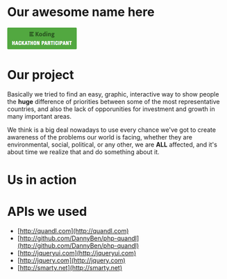 
# Our awesome name here

[![Hackathon Bagde](/img/badge.png)](http://koding.com/Hackathon)

# Our project

Basically we tried to find an easy, graphic, interactive way to show people the **huge** difference of priorities between some of the most representative countries, and also the lack of opporunities for investment and growth in many important areas. 

We think is a big deal nowadays to use every chance we've got to create awareness of the problems our world is facing, whether they are environmental, social, political, or any other, we are **ALL** affected, and it's about time we realize that and do something about it. 

# Us in action


# APIs we used

* [http://quandl.com](http://quandl.com)
* [http://github.com/DannyBen/php-quandl](http://github.com/DannyBen/php-quandl)
* [http://jqueryui.com](http://jqueryui.com)
* [http://jquery.com](http://jquery.com)
* [http://smarty.net](http://smarty.net)

